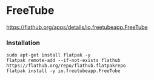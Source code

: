 # FreeTube
https://flathub.org/apps/details/io.freetubeapp.FreeTube

### Installation
```
sudo apt-get install flatpak -y
flatpak remote-add --if-not-exists flathub https://flathub.org/repo/flathub.flatpakrepo
flatpak install -y io.freetubeapp.FreeTube
```
